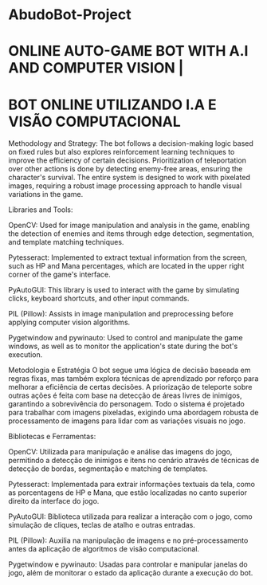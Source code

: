 # AbudoBot-Project
# ONLINE AUTO-GAME BOT WITH A.I AND COMPUTER VISION | 
# BOT ONLINE UTILIZANDO I.A E VISÃO COMPUTACIONAL


Methodology and Strategy:
The bot follows a decision-making logic based on fixed rules but also explores reinforcement learning techniques to improve the efficiency of certain decisions. Prioritization of teleportation over other actions is done by detecting enemy-free areas, ensuring the character's survival. The entire system is designed to work with pixelated images, requiring a robust image processing approach to handle visual variations in the game.

Libraries and Tools:

OpenCV: Used for image manipulation and analysis in the game, enabling the detection of enemies and items through edge detection, segmentation, and template matching techniques.

Pytesseract: Implemented to extract textual information from the screen, such as HP and Mana percentages, which are located in the upper right corner of the game's interface.

PyAutoGUI: This library is used to interact with the game by simulating clicks, keyboard shortcuts, and other input commands.

PIL (Pillow): Assists in image manipulation and preprocessing before applying computer vision algorithms.

Pygetwindow and pywinauto: Used to control and manipulate the game windows, as well as to monitor the application's state during the bot's execution.




Metodologia e Estratégia
O bot segue uma lógica de decisão baseada em regras fixas, mas também explora técnicas de aprendizado por reforço para melhorar a eficiência de certas decisões. A priorização de teleporte sobre outras ações é feita com base na detecção de áreas livres de inimigos, garantindo a sobrevivência do personagem. Todo o sistema é projetado para trabalhar com imagens pixeladas, exigindo uma abordagem robusta de processamento de imagens para lidar com as variações visuais no jogo.

Bibliotecas e Ferramentas:


OpenCV: Utilizada para manipulação e análise das imagens do jogo, permitindo a detecção de inimigos e itens no cenário através de técnicas de detecção de bordas, segmentação e matching de templates.

Pytesseract: Implementada para extrair informações textuais da tela, como as porcentagens de HP e Mana, que estão localizadas no canto superior direito da interface do jogo.

PyAutoGUI: Biblioteca utilizada para realizar a interação com o jogo, como simulação de cliques, teclas de atalho e outras entradas.

PIL (Pillow): Auxilia na manipulação de imagens e no pré-processamento antes da aplicação de algoritmos de visão computacional.

Pygetwindow e pywinauto: Usadas para controlar e manipular janelas do jogo, além de monitorar o estado da aplicação durante a execução do bot.
